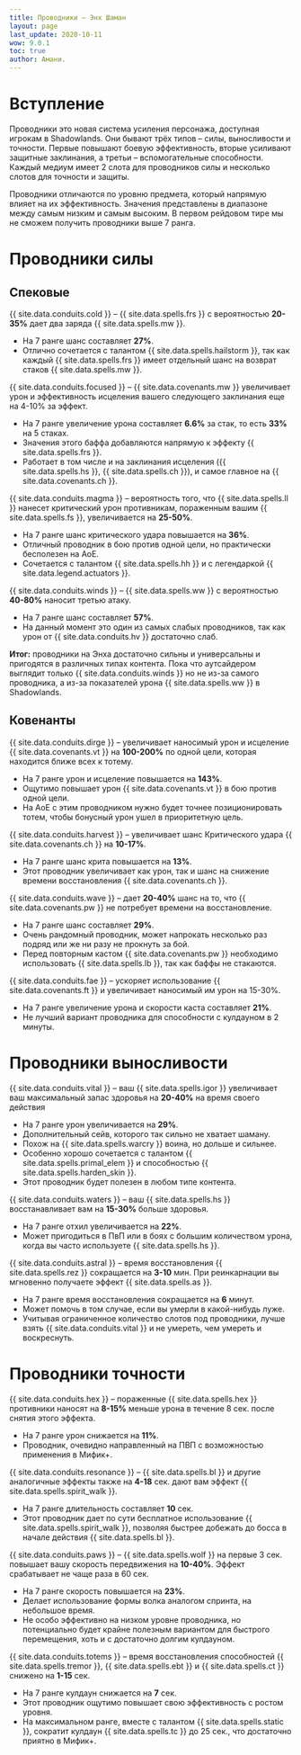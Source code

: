 ```yaml
---
title: Проводники – Энх Шаман
layout: page
last_update: 2020-10-11  
wow: 9.0.1
toc: true
author: Амани.
---
```


# Вступление

Проводники это новая система усиления персонажа, доступная игрокам в Shadowlands. Они бывают трёх типов – силы, выносливости и точности. Первые повышают боевую эффективность, вторые усиливают защитные заклинания, а третьи – вспомогательные способности. Каждый медиум имеет 2 слота для проводников силы и несколько  слотов для точности и защиты.

Проводники отличаются по уровню предмета, который напрямую влияет на их эффективность. Значения представлены в диапазоне между самым низким и самым высоким. В первом рейдовом тире мы не сможем получить проводники выше 7 ранга.

# Проводники силы

## Спековые

{{ site.data.conduits.cold }} – {{ site.data.spells.frs }} с вероятностью **20-35%** дает два заряда {{ site.data.spells.mw }}.

* На 7 ранге шанс составляет **27%**.  
* Отлично сочетается с талантом {{ site.data.spells.hailstorm }}, так как каждый {{ site.data.spells.frs }}  имеет отдельный шанс на возврат стаков {{ site.data.spells.mw }}.  

{{ site.data.conduits.focused }} – {{ site.data.covenants.mw }} увеличивает урон и эффективность исцеления вашего следующего заклинания еще на 4-10% за эффект.

* На 7 ранге увеличение урона составляет **6.6%** за стак, то есть **33%** на 5 стаках.  
* Значения этого баффа добавляются напрямую к эффекту {{ site.data.spells.frs }}.  
* Работает в том числе и на заклинания исцеления ({{ site.data.spells.hs }}, {{ site.data.spells.ch }}), и самое главное на {{ site.data.covenants.ch }}.  

{{ site.data.conduits.magma }} – вероятность того, что {{ site.data.spells.ll }}  нанесет критический урон противникам, пораженным вашим {{ site.data.spells.fs }}, увеличивается на **25-50%**.

* На 7 ранге шанс критического удара повышается на **36%**.  
* Отличный проводник в бою против одной цели, но практически бесполезен на АоЕ.  
* Сочетается с талантом {{ site.data.spells.hh }} и с легендаркой {{ site.data.legend.actuators }}.

{{ site.data.conduits.winds }} –  {{ site.data.spells.ww }} с вероятностью **40-80%** наносит третью атаку.

* На 7 ранге шанс составляет **57%**.  
* На данный момент это один из самых слабых проводников, так как урон от {{ site.data.conduits.hv }} достаточно слаб.  

**Итог:** проводники на Энха достаточно сильны и универсальны и пригодятся в различных типах контента. Пока что аутсайдером выглядит только {{ site.data.conduits.winds }} но не из-за самого проводника, а из-за показателей урона {{ site.data.spells.ww }} в Shadowlands.

## Ковенанты

{{ site.data.conduits.dirge }} – увеличивает наносимый урон и исцеление {{ site.data.covenants.vt }} на **100-200%** по одной цели, которая находится ближе всех к тотему.

* На 7 ранге урон и исцеление повышается на **143%**.  
* Ощутимо повышает урон {{ site.data.covenants.vt }} в бою против одной цели.  
* На АоЕ с этим проводником нужно будет точнее позиционировать тотем, чтобы бонусный урон ушел в приоритетную цель.  

{{ site.data.conduits.harvest }} – увеличивает шанс Критического удара {{ site.data.covenants.ch }} на **10-17%**.

* На 7 ранге шанс крита повышается на **13%**.  
* Этот проводник увеличивает как урон, так и шанс на снижение времени восстановления {{ site.data.covenants.ch }}.  

{{ site.data.conduits.wave }} – дает **20-40%** шанс на то, что {{ site.data.covenants.pw }} не потребует времени на восстановление.

* На 7 ранге шанс составляет **29%**.  
* Очень рандомный проводник, может напрокать несколько раз подряд или же ни разу не прокнуть за бой.  
* Перед повторным кастом {{ site.data.covenants.pw }} необходимо использовать {{ site.data.spells.lb }}, так как баффы не стакаются.  

{{ site.data.conduits.fae }} – ускоряет использование {{ site.data.covenants.ft }} и увеличивает наносимый им урон на 15-30%.

* На 7 ранге увеличение урона и скорости каста составляет **21%**.  
* Не лучший вариант проводника для способности с кулдауном в 2 минуты.  

# Проводники выносливости

{{ site.data.conduits.vital }} – ваш {{ site.data.spells.igor }} увеличивает ваш максимальный запас здоровья на **20-40%** на время своего действия

* На 7 ранге урон увеличивается на **29%**.  
* Дополнительный сейв, которого так сильно не хватает шаману.  
* Похож на {{ site.data.spells.warcry }} воина, но дольше и сильнее.  
* Особенно хорошо сочетается с талантом {{ site.data.spells.primal_elem }} и способностью {{ site.data.spells.harden_skin }}.  
* Этот проводник будет полезен в любом типе контента.

{{ site.data.conduits.waters }} – ваш {{ site.data.spells.hs }} восстанавливает вам на **15-30%** больше здоровья.

* На 7 ранге отхил увеличивается на **22%**.  
* Может пригодиться в ПвП или в боях с большим количеством урона, когда вы часто используете {{ site.data.spells.hs }}.  

{{ site.data.conduits.astral }} – время восстановления {{ site.data.spells.rez }} сокращается на **3-10** мин. При реинкарнации вы мгновенно получаете эффект {{ site.data.spells.as }}.

* На 7 ранге время восстановления сокращается на **6** минут.  
* Может помочь в том случае, если вы умерли в какой-нибудь луже.  
* Учитывая ограниченное количество слотов под проводники, лучше взять {{ site.data.conduits.vital }} и не умереть, чем умереть и воскреснуть.  

# Проводники точности

{{ site.data.conduits.hex }} – пораженные {{ site.data.spells.hex }} противники наносят на **8-15%** меньше урона в течение 8 сек. после снятия этого эффекта.

* На 7 ранге урон снижается на **11%**.  
* Проводник, очевидно направленный на ПВП с возможностью применения в Мифик+.  

{{ site.data.conduits.resonance }} – {{ site.data.spells.bl }} и другие аналогичные эффекты также на **4-18** сек. дают вам эффект {{ site.data.spells.spirit_walk }}.

* На 7 ранге длительность составляет **10** сек.  
* Этот проводник дает по сути бесплатное использование {{ site.data.spells.spirit_walk }}, позволяя быстрее добежать до босса в начале действия {{ site.data.spells.bl }}.  

{{ site.data.conduits.paws }} – {{ site.data.spells.wolf }} на первые 3 сек. повышает вашу скорость передвижения на **10-40%**. Эффект срабатывает не чаще раза в 60 сек.

* На 7 ранге скорость повышается на **23%**.  
* Делает использование формы волка аналогом спринта, на небольшое время.  
* Не особо эффективно на низком уровне проводника, но потенциально будет крайне полезным вариантом для быстрого перемещения, хоть и с достаточно долгим кулдауном.  

{{ site.data.conduits.totems }} – время восстановления способностей {{ site.data.spells.tremor }}, {{ site.data.spells.ebt }} и {{ site.data.spells.ct }} снижено на **1-15** сек.

* На 7 ранге кулдаун снижается на **7** сек.  
* Этот проводник ощутимо повышает свою эффективность с ростом уровня.  
* На максимальном ранге, вместе с талантом {{ site.data.spells.static }}, сократит кулдаун {{ site.data.spells.tc }} до 25 сек., что достаточно приятно в Мифик+.
